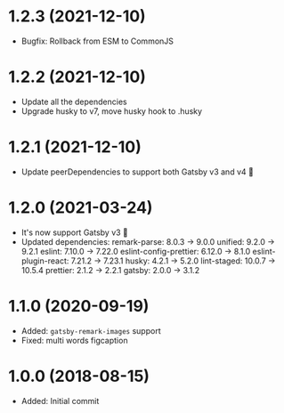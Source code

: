# 1.2.3 (2021-12-10)

-   Bugfix: Rollback from ESM to CommonJS

# 1.2.2 (2021-12-10)

-   Update all the dependencies
-   Upgrade husky to v7, move husky hook to .husky

# 1.2.1 (2021-12-10)

-   Update peerDependencies to support both Gatsby v3 and v4 🚀

# 1.2.0 (2021-03-24)

-   It's now support Gatsby v3 🚀
-   Updated dependencies:
    remark-parse: 8.0.3 -> 9.0.0
    unified: 9.2.0 -> 9.2.1
    eslint: 7.10.0 -> 7.22.0
    eslint-config-prettier: 6.12.0 -> 8.1.0
    eslint-plugin-react: 7.21.2 -> 7.23.1
    husky: 4.2.1 -> 5.2.0
    lint-staged: 10.0.7 -> 10.5.4
    prettier: 2.1.2 -> 2.2.1
    gatsby: 2.0.0 -> 3.1.2

# 1.1.0 (2020-09-19)

-   Added: `gatsby-remark-images` support
-   Fixed: multi words figcaption

# 1.0.0 (2018-08-15)

-   Added: Initial commit

